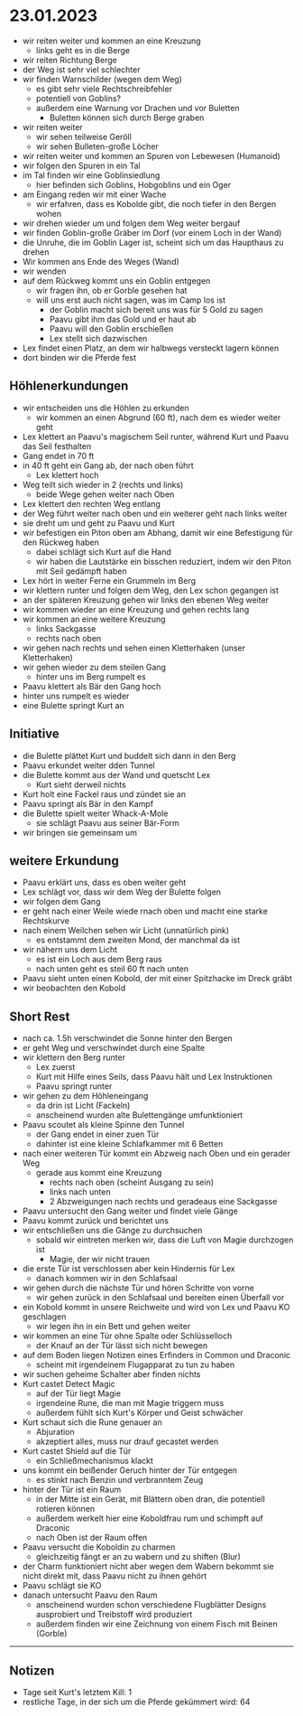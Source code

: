 # 23.01.2023
- wir reiten weiter und kommen an eine Kreuzung
	- links geht es in die Berge
- wir reiten Richtung Berge
- der Weg ist sehr viel schlechter
- wir finden Warnschilder (wegen dem Weg)
	- es gibt sehr viele Rechtschreibfehler
	- potentiell von Goblins?
	- außerdem eine Warnung vor Drachen und vor Buletten
		- Buletten können sich durch Berge graben
- wir reiten weiter
	- wir sehen teilweise Geröll
	- wir sehen Bulleten-große Löcher
- wir reiten weiter und kommen an Spuren von Lebewesen (Humanoid)
- wir folgen den Spuren in ein Tal
- im Tal finden wir eine Goblinsiedlung 
	- hier befinden sich Goblins, Hobgoblins und ein Oger
- am Eingang reden wir mit einer Wache
	- wir erfahren, dass es Kobolde gibt, die noch tiefer in den Bergen wohen
- wir drehen wieder um und folgen dem Weg weiter bergauf
- wir finden Goblin-große Gräber im Dorf (vor einem Loch in der Wand)
- die Unruhe, die im Goblin Lager ist, scheint sich um das Haupthaus zu drehen
- Wir kommen ans Ende des Weges (Wand)
- wir wenden
- auf dem Rückweg kommt uns ein Goblin entgegen
	- wir fragen ihn, ob er Gorble gesehen hat
	- will uns erst auch nicht sagen, was im Camp los ist
		- der Goblin macht sich bereit uns was für 5 Gold zu sagen
		- Paavu gibt ihm das Gold und er haut ab
		- Paavu will den Goblin erschießen
		- Lex stellt sich dazwischen
- Lex findet einen Platz, an dem wir halbwegs versteckt lagern können
- dort binden wir die Pferde fest

## Höhlenerkundungen
- wir entscheiden uns die Höhlen zu erkunden
	- wir kommen an einen Abgrund (60 ft), nach dem es wieder weiter geht
- Lex klettert an Paavu's magischem Seil runter, während Kurt und Paavu das Seil festhalten
- Gang endet in 70 ft
- in 40 ft geht ein Gang ab, der nach oben führt
	- Lex klettert hoch
- Weg teilt sich wieder in 2 (rechts und links)
	- beide Wege gehen weiter nach Oben
- Lex klettert den rechten Weg entlang
- der Weg führt weiter nach oben und ein weiterer geht nach links weiter
- sie dreht um und geht zu Paavu und Kurt
- wir befestigen ein Piton oben am Abhang, damit wir eine Befestigung für den Rückweg haben
	- dabei schlägt sich Kurt auf die Hand
	- wir haben die Lautstärke ein bisschen reduziert, indem wir den Piton mit Seil gedämpft haben
- Lex hört in weiter Ferne ein Grummeln im Berg
- wir klettern runter und folgen dem Weg, den Lex schon gegangen ist
- an der späteren Kreuzung gehen wir links den ebenen Weg weiter
- wir kommen wieder an eine Kreuzung und gehen rechts lang
- wir kommen an eine weitere Kreuzung
	- links Sackgasse
	- rechts nach oben
- wir gehen nach rechts und sehen einen Kletterhaken (unser Kletterhaken)
- wir gehen wieder zu dem steilen Gang
	- hinter uns im Berg rumpelt es
- Paavu klettert als Bär den Gang hoch
- hinter uns rumpelt es wieder
- eine Bulette springt Kurt an

## Initiative
- die Bulette plättet Kurt und buddelt sich dann in den Berg
- Paavu erkundet weiter dden Tunnel
- die Bulette kommt aus der Wand und quetscht Lex
	- Kurt sieht derweil nichts
- Kurt holt eine Fackel raus und zündet sie an
- Paavu springt als Bär in den Kampf
- die Bulette spielt weiter Whack-A-Mole
	- sie schlägt Paavu aus seiner Bär-Form
- wir bringen sie gemeinsam um

## weitere Erkundung
- Paavu erklärt uns, dass es oben weiter geht
- Lex schlägt vor, dass wir dem Weg der Bulette folgen
- wir folgen dem Gang
- er geht nach einer Weile wiede rnach oben und macht eine starke Rechtskurve
- nach einem Weilchen sehen wir Licht (unnatürlich pink)
	- es entstammt dem zweiten Mond, der manchmal da ist
- wir nähern uns dem Licht
	- es ist ein Loch aus dem Berg raus
	- nach unten geht es steil 60 ft nach unten
- Paavu sieht unten einen Kobold, der mit einer Spitzhacke im Dreck gräbt
- wir beobachten den Kobold

## Short Rest
- nach ca. 1.5h verschwindet die Sonne hinter den Bergen
- er geht Weg und verschwindet durch eine Spalte
- wir klettern den Berg runter
	- Lex zuerst
	- Kurt mit Hilfe eines Seils, dass Paavu hält und Lex Instruktionen
	- Paavu springt runter
- wir gehen zu dem Höhleneingang
	- da drin ist Licht (Fackeln)
	- anscheinend wurden alte Bulettengänge umfunktioniert
- Paavu scoutet als kleine Spinne den Tunnel
	- der Gang endet in einer zuen Tür
	- dahinter ist eine kleine Schlafkammer mit 6 Betten
- nach einer weiteren Tür kommt ein Abzweig nach Oben und ein gerader Weg
	- gerade aus kommt eine Kreuzung
		- rechts nach oben (scheint Ausgang zu sein)
		- links nach unten
		- 2 Abzweigungen nach rechts und geradeaus eine Sackgasse
- Paavu untersucht den Gang weiter und findet viele Gänge
- Paavu kommt zurück und berichtet uns
- wir entschließen uns die Gänge zu durchsuchen
	- sobald wir eintreten merken wir, dass die Luft von Magie durchzogen ist
		- Magie, der wir nicht trauen
- die erste Tür ist verschlossen aber kein Hindernis für Lex
	- danach kommen wir in den Schlafsaal
- wir gehen durch die nächste Tür und hören Schritte von vorne
	- wir gehen zurück in den Schlafsaal und bereiten einen Überfall vor
- ein Kobold kommt in unsere Reichweite und wird von Lex und Paavu KO geschlagen
	- wir legen ihn in ein Bett und gehen weiter
- wir kommen an eine Tür ohne Spalte oder Schlüsselloch
	- der Knauf an der Tür lässt sich nicht bewegen
- auf dem Boden liegen Notizen eines Erfinders in Common und Draconic
	- scheint mit irgendeinem Flugapparat zu tun zu haben
- wir suchen geheime Schalter aber finden nichts
- Kurt castet Detect Magic
	- auf der Tür liegt Magie
	- irgendeine Rune, die man mit Magie triggern muss
	- außerdem fühlt sich Kurt's Körper und Geist schwächer
- Kurt schaut sich die Rune genauer an
	- Abjuration
	- akzeptiert alles, muss nur drauf gecastet werden
- Kurt castet Shield auf die Tür
	- ein Schließmechanismus klackt
- uns kommt ein beißender Geruch hinter der Tür entgegen
	- es stinkt nach Benzin und verbranntem Zeug
- hinter der Tür ist ein Raum
	- in der Mitte ist ein Gerät, mit Blättern oben dran, die potentiell rotieren können
	- außerdem werkelt hier eine Koboldfrau rum und schimpft auf Draconic
	- nach Oben ist der Raum offen
- Paavu versucht die Koboldin zu charmen
	- gleichzeitig fängt er an zu wabern und zu shiften (Blur)
- der Charm funktioniert nicht aber wegen dem Wabern bekommt sie nicht direkt mit, dass Paavu nicht zu ihnen gehört
- Paavu schlägt sie KO
- danach untersucht Paavu den Raum
	- anscheinend wurden schon verschiedene Flugblätter Designs ausprobiert und Treibstoff wird produziert
	- außerdem finden wir eine Zeichnung von einem Fisch mit Beinen (Gorble)

---
## Notizen
- Tage seit Kurt's letztem Kill: 1
- restliche Tage, in der sich um die Pferde gekümmert wird: 64